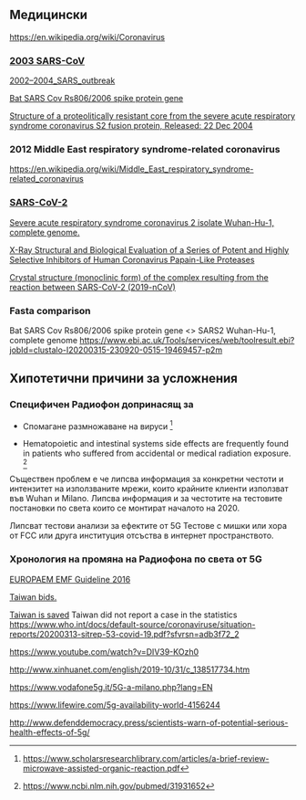## Медицински

https://en.wikipedia.org/wiki/Coronavirus

### [2003 SARS-CoV](https://en.wikipedia.org/wiki/Severe_acute_respiratory_syndrome_coronavirus)

[2002–2004_SARS_outbreak](https://en.wikipedia.org/wiki/2002%E2%80%932004_SARS_outbreak)

[Bat SARS Cov Rs806/2006 spike protein gene](https://www.ncbi.nlm.nih.gov/nuccore/FJ588692.1)

[Structure of a proteolitically resistant core from the severe acute respiratory syndrome coronavirus S2 fusion protein,  Released: 22 Dec 2004 ](https://www.ebi.ac.uk/pdbe/entry/pdb/2bez)

### 2012 Middle East respiratory syndrome-related coronavirus

https://en.wikipedia.org/wiki/Middle_East_respiratory_syndrome-related_coronavirus

### [SARS-CoV-2](https://en.wikipedia.org/wiki/SARS-CoV-2)

[Severe acute respiratory syndrome coronavirus 2 isolate Wuhan-Hu-1, complete genome.](https://www.ncbi.nlm.nih.gov/nuccore/NC_045512.2)

[X-Ray Structural and Biological Evaluation of a Series of Potent and Highly Selective Inhibitors of Human Coronavirus Papain-Like Proteases](https://www.ebi.ac.uk/pdbe/entry/pdb/4ovz)

[Crystal structure (monoclinic form) of the complex resulting from the reaction between SARS-CoV-2 (2019-nCoV)](https://www.ebi.ac.uk/pdbe/entry/pdb/6y2f)


### Fasta comparison

Bat SARS Cov Rs806/2006 spike protein gene <> SARS2 Wuhan-Hu-1, complete genome
https://www.ebi.ac.uk/Tools/services/web/toolresult.ebi?jobId=clustalo-I20200315-230920-0515-19469457-p2m

## Хипотетични причини за усложнения

### Специфичен Радиофон допринасящ за

- Спомагане размножаване на вируси [^1]

- Hematopoietic and intestinal systems side effects are frequently found in patients who suffered from accidental or medical radiation exposure. [^2]


Съществен проблем е че липсва информация за конкретни честоти и интензитет на използваните мрежи, които крайните клиенти използват във Wuhan и Milano.
Липсва информация и за честотите на тестовите постановки по света които се монтират началото на 2020.

Липсват тестови анализи за ефектите от 5G
Тестове с мишки или хора от FCC или друга институция отсъства в интернет пространството.

### Хронология на промяна на Радиофона по света от 5G

[EUROPAEM EMF Guideline 2016](https://www.ncbi.nlm.nih.gov/pubmed/27454111)

[Taiwan bids.](https://www.digitimes.com/news/a20200116PD221.html)

[Taiwan is saved](https://www.dw.com/bg/как-/a-52752426)
Taiwan did not report a case in the statistics
https://www.who.int/docs/default-source/coronaviruse/situation-reports/20200313-sitrep-53-covid-19.pdf?sfvrsn=adb3f72_2

https://www.youtube.com/watch?v=DIV39-KOzh0

http://www.xinhuanet.com/english/2019-10/31/c_138517734.htm

https://www.vodafone5g.it/5G-a-milano.php?lang=EN

https://www.lifewire.com/5g-availability-world-4156244

http://www.defenddemocracy.press/scientists-warn-of-potential-serious-health-effects-of-5g/

[^1]: https://www.scholarsresearchlibrary.com/articles/a-brief-review-microwave-assisted-organic-reaction.pdf
[^2]: https://www.ncbi.nlm.nih.gov/pubmed/31931652
